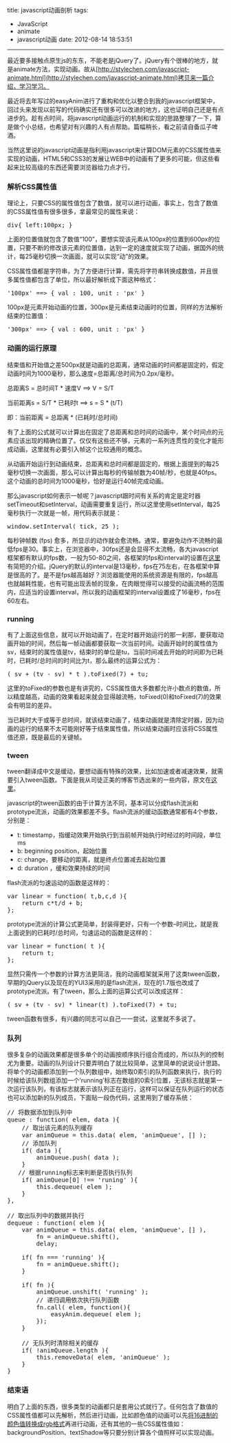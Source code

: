 title: javascript动画剖析
tags:
  - JavaScript
  - animate
  - javascript动画
date: 2012-08-14 18:53:51
---

最近要多接触点原生js的东东，不能老是jQuery了。jQuery有个很棒的地方，就是animate方法，实现动画。故从[http://stylechen.com/javascript-animate.html](http://stylechen.com/javascript-animate.html)拷贝来一篇介绍，学习学习。

最近将去年写过的easyAnim进行了重构和优化以整合到我的javascript框架中，回过头来发现以前写的代码确实还有很多可以改进的地方，这也证明自己还是有点进步的。趁有点时间，将javascript动画运行的机制和实现的思路整理了一下，算是做个小总结，也希望对有兴趣的人有点帮助。篇幅稍长，看之前请自备瓜子啤酒。

当然这里说的javascript动画是指利用javascript来计算DOM元素的CSS属性值来实现的动画，HTML5和CSS3的发展让WEB中的动画有了更多的可能，但这些看起来比较高级的东西还需要浏览器给力点才行。

<span id="more-935"></span>

### 解析CSS属性值

理论上，只要CSS的属性值包含了数值，就可以进行动画，事实上，包含了数值的CSS属性值有很多很多，拿最常见的属性来说：

<pre class="brush: c-sharp">div{ left:100px; }</pre>

上面的位置值就包含了数值“100”，要想实现该元素从100px的位置到600px的位置，只要不断的修改该元素的位置值，达到一定的速度就实现了动画，据国外的统计，每25毫秒切换一次画面，就可以实现“动”的效果。

CSS属性值都是字符串，为了方便进行计算，需先将字符串转换成数值，并且很多属性值都包含了单位，所以最好解析成下面这种格式：

<pre class="brush: c-sharp">'100px' ==&gt; { val : 100, unit : 'px' }</pre>

100px是元素开始动画的位置，300px是元素结束动画时的位置，同样的方法解析结束的位置值：

<pre class="brush: c-sharp">'300px' ==&gt; { val : 600, unit : 'px' }</pre>

### 动画的运行原理

结束值和开始值之差500px就是动画的总距离，通常动画的时间都是固定的，假定动画时间为1000毫秒，那么速度=总距离/总时间为0.2px/毫秒。

总距离S = 总时间T * 速度V ==&gt; V = S/T

当前距离s = S/T * 已耗时t ==&gt; s = S * (t/T)

即：当前距离 = 总距离 * (已耗时/总时间)

有了上面的公式就可以计算出在固定了总距离和总时间的动画中，某个时间点的元素应该出现的精确位置了。仅仅有这些还不够，元素的一系列连贯性的变化才能形成动画，这里就有必要引入帧这个比较通用的概念。

从动画开始运行到动画结束，总距离和总时间都是固定的，根据上面提到的每25毫秒切换一次画面，那么可以计算出每秒的传输帧数为40帧/秒，也就是40fps。这个动画的总时间为1000毫秒，恰好是运行40帧完成动画。

那么javascript如何表示一帧呢？javascript跟时间有关系的肯定是定时器setTimeout和setInterval，动画需要重复运行，所以这里使用setInterval，每25毫秒执行一次就是一帧，用代码表示就是：

<pre class="brush: c-sharp">window.setInterval( tick, 25 );</pre>

每秒钟帧数 (fps) 愈多，所显示的动作就会愈流畅。通常，要避免动作不流畅的最低fps是30。事实上，在浏览器中，30fps还是会显得不太流畅，各大javascript框架都有默认的fps数，一般为50-80之间，各框架的fps和interval的设置在[这里](http://forum.jquery.com/topic/increasing-animation-frame-interval-and-exposing-it)有简短的介绍。jQuery的默认的interval是13毫秒，fps在75左右，在各框架中算是很高的了。是不是fps越高越好？浏览器能使用的系统资源是有限的，fps越高也就越耗性能，也有可能出现丢帧的现象，在肉眼觉得可以接受的动画流畅的范围内，应适当的设置interval，所以我的动画框架的interval设置成了16毫秒，fps在60左右。

### running

有了上面这些信息，就可以开始动画了，在定时器开始运行的那一刹那，要获取动画开始的时间，然后每一帧动画都要获取一次当前时间。动画开始时的属性值为sv，结束时的属性值是tv，结束时的单位是tu，当前时间减去开始的时间即为已耗时，已耗时/总时间的时间比为t，那么最终的运算公式为：

<pre class="brush: c-sharp">( sv + (tv - sv) * t ).toFixed(7) + tu;</pre>

这里的toFixed的参数也是有讲究的，CSS属性值大多数都允许小数点的数值，所以精度越高，动画的效果看起来就会显得越流畅，toFixed(0)和toFixed(7)的效果会有明显的差异。

当已耗时大于或等于总时间，就该结束动画了，结束动画就是清除定时器，因为动画的运行的结果不太可能刚好等于结束属性值，所以结束动画时应该将CSS属性值还原，既是最后的关键帧。

### tween

tween翻译成中文是缓动，要想动画有特殊的效果，比如加速或者减速效果，就需要引入tween函数。下面是我从司徒正美的博客节选出来的一些内容，原文在[这里](http://www.cnblogs.com/rubylouvre/archive/2009/09/17/1567607.html)。

javascript的tween函数的由于计算方法不同，基本可以分成flash流派和prototype流派，动画的效果都差不多。flash流派的缓动函数通常都有4个参数，分别是：

*   t: timestamp，指缓动效果开始执行到当前帧开始执行时经过的时间段，单位ms
*   b: beginning position，起始位置
*   c: change，要移动的距离，就是终点位置减去起始位置
*   d: duration ，缓和效果持续的时间

flash流派的匀速运动的函数是这样的：

<pre class="brush: c-sharp">var linear = function( t,b,c,d ){
	return c*t/d + b;
};</pre>

prototype流派的计算公式更简单，封装得更好，只有一个参数–时间比，就是我上面说到的已耗时/总时间，匀速运动的函数是这样的：

<pre class="brush: c-sharp">var linear = function( t ){
    return t;
};</pre>

显然只需传一个参数的计算方法更简洁，我的动画框架就采用了这类tween函数，早期的jQuery以及现在的YUI3采用的是flash流派，现在的1.7版也改成了prototype流派。有了tween，那么上面的运算公式可以改成这样：

<pre class="brush: c-sharp">( sv + (tv - sv) * linear(t) ).toFixed(7) + tu;</pre>

tween函数有很多，有兴趣的同志可以自己一一尝试，这里就不多说了。

### 队列

很多复杂的动画效果都是很多单个的动画按顺序执行组合而成的，所以队列的控制尤为重要。动画的队列设计只要弄明白了就比较简单，这里简单的说说设计思路。将单个的动画都添加到一个队列数组中，始终取0索引的队列函数来执行，执行的时候给该队列数组添加一个’running’标志在数组的0索引位置，无该标志就是第一次运行该队列，有该标志就表示该队列正在运行，这样可以保证在队列运行的状态也可以添加新的队列成员，下面贴一段伪代码，这里用到了缓存系统：

<pre class="brush: c-sharp">// 将数据添加到队列中
queue : function( elem, data ){
    // 取出该元素的队列缓存
	var animQueue = this.data( elem, 'animQueue', [] );
    // 添加队列
	if( data ){
		animQueue.push( data );
	}
   // 根据running标志来判断是否执行队列
	if( animQueue[0] !== 'runing' ){
		this.dequeue( elem );
	}
},

// 取出队列中的数据并执行
dequeue : function( elem ){
	var animQueue = this.data( elem, 'animQueue', [] ),
		fn = animQueue.shift(),
		delay;		

	if( fn === 'running' ){
		fn = animQueue.shift();
	}

	if( fn ){
		animQueue.unshift( 'running' );
        // 递归调用依次执行队列函数
		fn.call( elem, function(){
			easyAnim.dequeue( elem );
		});
	}

	// 无队列时清除相关的缓存
	if( !animQueue.length ){
		this.removeData( elem, 'animQueue' );
	}
}</pre>

### 结束语

明白了上面的东西，很多类型的动画都只是套用公式就行了。任何包含了数值的CSS属性值都可以先解析，然后进行动画，比如颜色值的动画可以先[将16进制的颜色值转换成rgb格式](http://stylechen.com/parsecolor.html)再进行动画，还有其他的一些CSS属性值如：backgroundPosition、textShadow等只要分别计算各个值照样可以实现动画。

&nbsp;